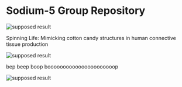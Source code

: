 # Sodium-5 Group Repository

![supposed result](https://ychef.files.bbci.co.uk/live/624x351/p03scg38.jpg)

Spinning Life: Mimicking cotton candy structures in human connective tissue production

![supposed result](https://image.made-in-china.com/201f0j00tidzNyeCnPfY/Uhpc-Polymer-Synthetic-Fiber-Anti-Crack-High-Performance-Fibre.jpg)

bep beep boop boooooooooooooooooooooop

![supposed result](https://assets.iflscience.com/assets/articleNo/33774/aImg/10167/1464384689-1214-cotton-candy-machine-used-to-create-tiny-artificial-blood-vessels-o.webp)
